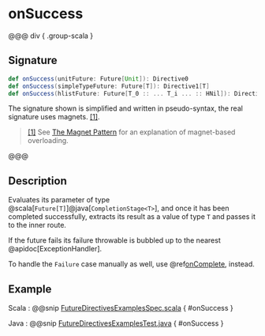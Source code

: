 # onSuccess

@@@ div { .group-scala }

## Signature

```scala
def onSuccess(unitFuture: Future[Unit]): Directive0
def onSuccess(simpleTypeFuture: Future[T]): Directive1[T]
def onSuccess(hlistFuture: Future[T_0 :: ... T_i ... :: HNil]): Directive[T_0 :: ... T_i ... :: HNil]
```

The signature shown is simplified and written in pseudo-syntax, the real signature uses magnets. <a id="^1" href="#1">[1]</a>.

> <a id="1" href="#^1">[1]</a> See [The Magnet Pattern](https://www.baeldung.com/scala/magnet-pattern) for an explanation of magnet-based overloading.

@@@

## Description

Evaluates its parameter of type @scala[`Future[T]`]@java[`CompletionStage<T>`], and once it has been completed successfully,
extracts its result as a value of type `T` and passes it to the inner route.

If the future fails its failure throwable is bubbled up to the nearest @apidoc[ExceptionHandler].

To handle the `Failure` case manually as well, use @ref[onComplete](onComplete.md), instead.

## Example

Scala
:  @@snip [FutureDirectivesExamplesSpec.scala](/docs/src/test/scala/docs/http/scaladsl/server/directives/FutureDirectivesExamplesSpec.scala) { #onSuccess }

Java
:  @@snip [FutureDirectivesExamplesTest.java](/docs/src/test/java/docs/http/javadsl/server/directives/FutureDirectivesExamplesTest.java) { #onSuccess }
